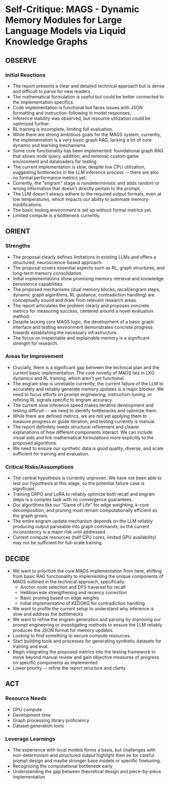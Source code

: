 # Self-Critique: MAGS - Dynamic Memory Modules for Large Language Models via Liquid Knowledge Graphs

## OBSERVE

### Initial Reactions
- The report presents a clear and detailed technical approach but is dense and difficult to parse for new readers.
- The mathematical formulation is useful but could be better connected to the implementation specifics.
- Code implementation is functional but faces issues with JSON formatting and instruction-following in model responses.
- Inference stability was observed, but resource utilization could be optimized further.
- RL training is incomplete, limiting full evaluation.
- While there are strong ambitious goals for the MAGS system, currently, the implementation is a very basic graph RAG, lacking a lot of core dynamic and learning mechanisms.
- Some core functionality has been implemented: foundational graph RAG that allows node query, addition, and removal; custom game environment and dataloaders for testing
- The current implementation is slow, despite low CPU utilization, suggesting bottlenecks in the LLM inference process -- there are also no formal performance metrics yet.
- Currently, the "engram" stage is nondeterministic and adds random or wrong information that doesn't directly pertain to the prompt.
- The LLM doesn't always adhere to the required output formats, even at low temperatures, which impacts our ability to automate memory modifications.
- The basic testing environment is set up without formal metrics yet.
- Limited compute is a bottleneck currently.


## ORIENT

### Strengths
- The proposal clearly defines limitations in existing LLMs and offers a structured, neuroscience-based approach.
- The proposal covers essential aspects such as RL, graph structures, and long-term memory consolidation.
- Initial implementations show promising memory retrieval and knowledge persistence capabilities.
- The proposed mechanisms (dual memory blocks, recall/engram steps, dynamic graph algorithms, RL guidance, contradiction handling) are conceptually sound and draw from relevant research areas.
- The report articulates the problem clearly and proposes concrete metrics for measuring success, centered around a novel evaluation method.
- Despite lacking core MAGS logic, the development of a basic graph interface and testing environment demonstrates concrete progress towards establishing the necessary infrastructure.
- The focus on inspectable and explainable memory is a significant strength for research.

### Areas for Improvement
- Crucially, there is a significant gap between the technical plan and the current basic implementation. The core novelty of MAGS lies in LKG dynamics and RL training, which aren't yet functional.
- The engram step is unreliable currently; the current failure of the LLM to accurately and reliably generate memory updates is a major blocker. We need to focus efforts on prompt engineering, instruction-tuning, or refining RL signals specific to engram accuracy.
- The current slow inference speed makes iterative development and testing difficult -- we need to identify bottlenecks and optimize them.
- While there are defined metrics, we are not yet applying them to measure progress or guide iteration, and testing currently is manual.
- The report definitely needs structural refinement and clearer explanations of how different components interact. We can include visual aids and link mathematical formulations more explicitly to the proposed algorithms.
- We need to ensure our synthetic data is good quality, diverse, and scale sufficient for training and evaluation.

### Critical Risks/Assumptions
- The central hypothesis is currently unproven. We have not been able to test our hypothesis at this stage, so the potential failure case is significant.
- Training GRPO and LoRA to reliably optimize both recall and engram steps is a complex task with no convergence guarantees.
- Our algorithms like our "Game of Life" for edge weighting, k-core decomposition, and pruning must remain computationally efficient as the graph grows.
- The entire engram update mechanism depends on the LLM reliably producing output parseable into graph commands, so the current inconsistency is a major risk until addressed.
- Current compute resources (half CPU cores, limited GPU availability) may not be sufficient for full-scale training.

## DECIDE
- We want to prioritize the core MAGS implementation from here, shifting from basic RAG functionality to implementing the unique components of MAGS outlined in the technical approach, specifically:
    - Anchor node selection and DFS traversal for recall
    - Hebbian ede strengthening and recency correction
    - Basic pruning based on edge weights
    - Initial implementatino of KEDGKG for contradiction handling
- We want to profile the current setup to understand why inference is slow and address the bottlenecks
- We want to refine the engram generation and parsing by improving our prompt engineering or investigating methods to ensure the LLM reliably produces the JSON format for memory updates.
- Looking to find something to secure compute resources.
- Start building tools and processes for generating synthetic datasets for training and eval.
- Begin integrating the proposed metrics into the testing framework to move beyond manual review and gain objective measures of progress on specific components as implemented
- Lower priority -- refine the report  structure and clarity 

## ACT
### Resource Needs
- GPU compute
- Development time
- Graph processing library proficiency
- Dataset generation tools

### Leverage Learnings
- The experience with local models forms a basis, but challenges with non-determinism and structured output highlight then ee for careful prompt design and maybe stronger base models or specific finetuning.
- Recognizing the computational bottleneck early 
- Understanding the gap between theoretical design and piece-by-piece implementation